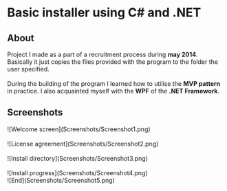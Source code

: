 # Basic installer using C# and .NET


<h2>About</h2>
Project I made as a part of a recruitment process during <b>may 2014</b>. Basically it just copies the files provided with the program to the folder the user specified.<br><br>
During the building of the program I learned how to utilise the <b>MVP pattern</b> in practice. I also acquainted myself with the <b>WPF</b> of the <b>.NET Framework</b>.
<br>


<h2>Screenshots</h2>
![Welcome screen](Screenshots/Screenshot1.png)<br><br>
![License agreement](Screenshots/Screenshot2.png)<br><br>
![Install directory](Screenshots/Screenshot3.png)<br><br>
![Install progress](Screenshots/Screenshot4.png)<br>
![End](Screenshots/Screenshot5.png)
